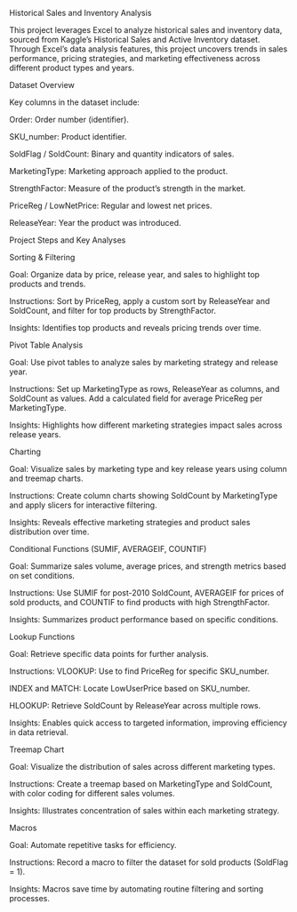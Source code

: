Historical Sales and Inventory Analysis


This project leverages Excel to analyze historical sales and inventory data, sourced from Kaggle’s Historical Sales and Active Inventory dataset. Through Excel’s data analysis features, this project uncovers trends in sales performance, pricing strategies, and marketing effectiveness across different product types and years.

Dataset Overview

Key columns in the dataset include:

Order: Order number (identifier).

SKU_number: Product identifier.

SoldFlag / SoldCount: Binary and quantity indicators of sales.

MarketingType: Marketing approach applied to the product.

StrengthFactor: Measure of the product’s strength in the market.

PriceReg / LowNetPrice: Regular and lowest net prices.

ReleaseYear: Year the product was introduced.

Project Steps and Key Analyses

Sorting & Filtering

Goal: Organize data by price, release year, and sales to highlight top products and trends.

Instructions: Sort by PriceReg, apply a custom sort by ReleaseYear and SoldCount, and filter for top products by StrengthFactor.

Insights: Identifies top products and reveals pricing trends over time.

Pivot Table Analysis

Goal: Use pivot tables to analyze sales by marketing strategy and release year.

Instructions: Set up MarketingType as rows, ReleaseYear as columns, and SoldCount as values. Add a calculated field for average PriceReg per MarketingType.

Insights: Highlights how different marketing strategies impact sales across release years.

Charting

Goal: Visualize sales by marketing type and key release years using column and treemap charts.

Instructions: Create column charts showing SoldCount by MarketingType and apply slicers for interactive filtering.

Insights: Reveals effective marketing strategies and product sales distribution over time.

Conditional Functions (SUMIF, AVERAGEIF, COUNTIF)

Goal: Summarize sales volume, average prices, and strength metrics based on set conditions.

Instructions: Use SUMIF for post-2010 SoldCount, AVERAGEIF for prices of sold products, and COUNTIF to find products with high StrengthFactor.

Insights: Summarizes product performance based on specific conditions.

Lookup Functions

Goal: Retrieve specific data points for further analysis.

Instructions:
VLOOKUP: Use to find PriceReg for specific SKU_number.

INDEX and MATCH: Locate LowUserPrice based on SKU_number.

HLOOKUP: Retrieve SoldCount by ReleaseYear across multiple rows.

Insights: Enables quick access to targeted information, improving efficiency in data retrieval.

Treemap Chart

Goal: Visualize the distribution of sales across different marketing types.

Instructions: Create a treemap based on MarketingType and SoldCount, with color coding for different sales volumes.

Insights: Illustrates concentration of sales within each marketing strategy.

Macros

Goal: Automate repetitive tasks for efficiency.

Instructions: Record a macro to filter the dataset for sold products (SoldFlag = 1). 

Insights: Macros save time by automating routine filtering and sorting processes.
